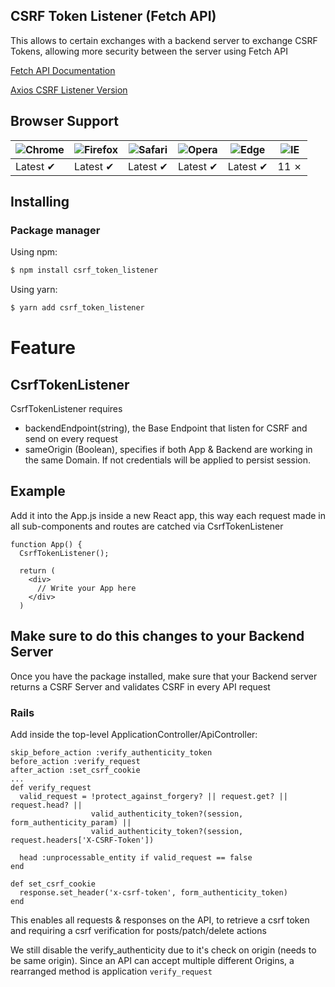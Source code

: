 ## CSRF Token Listener (Fetch API)
This allows to certain exchanges with a backend server to exchange CSRF Tokens, allowing more security between the server using Fetch API

[Fetch API Documentation](https://developer.mozilla.org/en-US/docs/Web/API/Fetch_API)

[Axios CSRF Listener Version](https://github.com/JcDores/axios_csrf_token_listener)

## Browser Support

![Chrome](https://raw.githubusercontent.com/alrra/browser-logos/main/src/chrome/chrome_48x48.png) | ![Firefox](https://raw.githubusercontent.com/alrra/browser-logos/main/src/firefox/firefox_48x48.png) | ![Safari](https://raw.githubusercontent.com/alrra/browser-logos/main/src/safari/safari_48x48.png) | ![Opera](https://raw.githubusercontent.com/alrra/browser-logos/main/src/opera/opera_48x48.png) | ![Edge](https://raw.githubusercontent.com/alrra/browser-logos/main/src/edge/edge_48x48.png) | ![IE](https://raw.githubusercontent.com/alrra/browser-logos/master/src/archive/internet-explorer_9-11/internet-explorer_9-11_48x48.png) |
--- | --- | --- | --- | --- | --- |
Latest ✔ | Latest ✔ | Latest ✔ | Latest ✔ | Latest ✔ | 11 ✗ |

## Installing

### Package manager

Using npm:

```bash
$ npm install csrf_token_listener
```

Using yarn:

```bash
$ yarn add csrf_token_listener
```

# Feature
## CsrfTokenListener
CsrfTokenListener requires
- backendEndpoint(string), the Base Endpoint that listen for CSRF and send on every request
- sameOrigin (Boolean), specifies if both App & Backend are working in the same Domain. If not credentials will be applied to persist session.

## Example
Add it into the App.js inside a new React app, this way each request made in all sub-components and routes are catched via CsrfTokenListener

```
function App() {
  CsrfTokenListener();

  return (
    <div>
      // Write your App here
    </div>
  )
```

## Make sure to do this changes to your Backend Server
Once you have the package installed, make sure that your Backend server returns a CSRF Server and validates CSRF in every API request

### Rails

Add inside the top-level ApplicationController/ApiController:
```
skip_before_action :verify_authenticity_token
before_action :verify_request
after_action :set_csrf_cookie
...
def verify_request
  valid_request = !protect_against_forgery? || request.get? || request.head? ||
                  valid_authenticity_token?(session, form_authenticity_param) ||
                  valid_authenticity_token?(session, request.headers['X-CSRF-Token'])

  head :unprocessable_entity if valid_request == false
end

def set_csrf_cookie
  response.set_header('x-csrf-token', form_authenticity_token)
end
```

This enables all requests & responses on the API, to retrieve a csrf token and requiring a csrf verification for posts/patch/delete actions

We still disable the verify_authenticity due to it's check on origin (needs to be same origin). Since an API can accept multiple different Origins, a rearranged method is application `verify_request`

